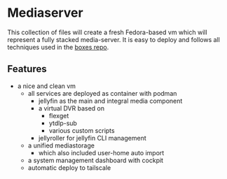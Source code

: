 # Mediaserver

This collection of files will create a fresh Fedora-based vm which will
represent a fully stacked media-server. It is easy to deploy and follows
all techniques used in the [boxes repo](https://github.com/g4s/boxes).

## Features
  - a nice and clean vm
    - all services are deployed as container with podman
      - jellyfin as the main and integral media component
      - a virtual DVR based on
        - flexget
        - ytdlp-sub
        - various custom scripts
      - jellyroller for jellyfin CLI management
    - a unified mediastorage
      - which also included user-home auto import
    - a system management dashboard with cockpit
    - automatic deploy to tailscale